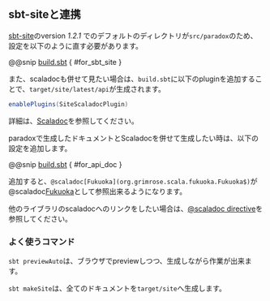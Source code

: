 ## sbt-siteと連携

[sbt-site]のversion *1.2.1* でのデフォルトのディレクトリが`src/paradox`のため、
設定を以下のように直す必要があります。

@@snip [build.sbt]($root$/build.sbt) { #for_sbt_site }

また、scaladocも併せて見たい場合は、`build.sbt`に以下のpluginを追加することで、`target/site/latest/api`が生成されます。

```scala
enablePlugins(SiteScaladocPlugin)
```

詳細は、[Scaladoc]を参照してください。

paradoxで生成したドキュメントとScaladocを併せて生成したい時は、以下の設定を追加します。

@@snip [build.sbt]($root$/build.sbt) { #for_api_doc }

追加すると、`@scaladoc[Fukuoka](org.grimrose.scala.fukuoka.Fukuoka$)`が @scaladoc[Fukuoka](org.grimrose.scala.fukuoka.Fukuoka$)として参照出来るようになります。

他のライブラリのscaladocへのリンクをしたい場合は、[@scaladoc directive]を参照してください。

### よく使うコマンド

`sbt previewAuto`は、ブラウザでpreviewしつつ、生成しながら作業が出来ます。

`sbt makeSite`は、全てのドキュメントを`target/site`へ生成します。

[sbt-site]: http://github.com/sbt/sbt-site
[Scaladoc]: http://www.scala-sbt.org/sbt-site/api-documentation.html#scaladoc
[@scaladoc directive]: http://developer.lightbend.com/docs/paradox/latest/features/linking.html#scaladoc-directive
